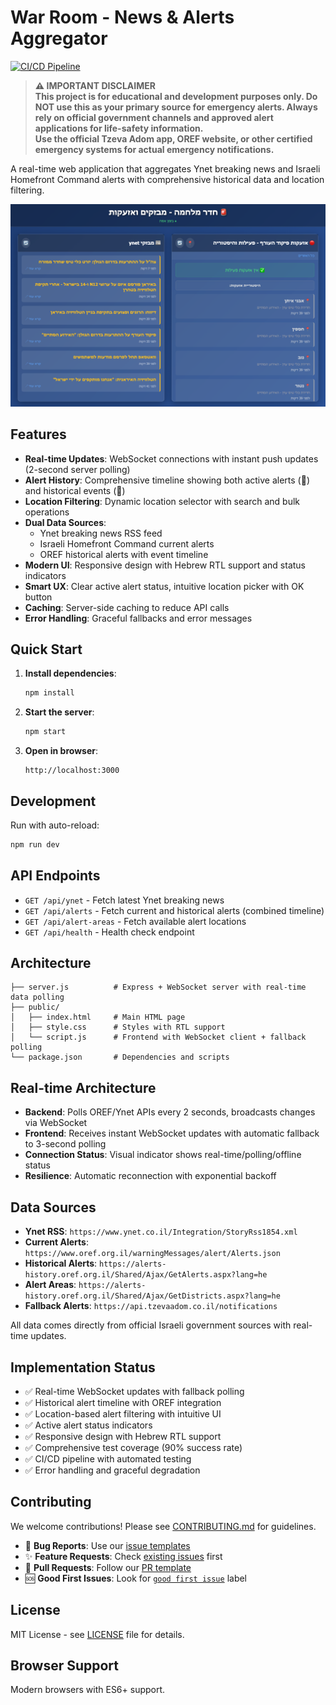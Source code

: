 # War Room - News & Alerts Aggregator

[![CI/CD Pipeline](https://github.com/barlevalon/war-room/actions/workflows/ci.yml/badge.svg)](https://github.com/barlevalon/war-room/actions/workflows/ci.yml)

> **⚠️ IMPORTANT DISCLAIMER**  
> **This project is for educational and development purposes only. Do NOT use this as your primary source for emergency alerts. Always rely on official government channels and approved alert applications for life-safety information.**  
> **Use the official Tzeva Adom app, OREF website, or other certified emergency systems for actual emergency notifications.**

A real-time web application that aggregates Ynet breaking news and Israeli Homefront Command alerts with comprehensive historical data and location filtering.

![War Room Screenshot](war-room-screenshot.png)

## Features

- **Real-time Updates**: WebSocket connections with instant push updates (2-second server polling)
- **Alert History**: Comprehensive timeline showing both active alerts (🚨) and historical events (📍)
- **Location Filtering**: Dynamic location selector with search and bulk operations
- **Dual Data Sources**:
  - Ynet breaking news RSS feed
  - Israeli Homefront Command current alerts
  - OREF historical alerts with event timeline
- **Modern UI**: Responsive design with Hebrew RTL support and status indicators
- **Smart UX**: Clear active alert status, intuitive location picker with OK button
- **Caching**: Server-side caching to reduce API calls
- **Error Handling**: Graceful fallbacks and error messages

## Quick Start

1. **Install dependencies**:
   ```bash
   npm install
   ```

2. **Start the server**:
   ```bash
   npm start
   ```

3. **Open in browser**:
   ```
   http://localhost:3000
   ```

## Development

Run with auto-reload:
```bash
npm run dev
```

## API Endpoints

- `GET /api/ynet` - Fetch latest Ynet breaking news
- `GET /api/alerts` - Fetch current and historical alerts (combined timeline)
- `GET /api/alert-areas` - Fetch available alert locations
- `GET /api/health` - Health check endpoint

## Architecture

```
├── server.js          # Express + WebSocket server with real-time data polling
├── public/
│   ├── index.html     # Main HTML page
│   ├── style.css      # Styles with RTL support
│   └── script.js      # Frontend with WebSocket client + fallback polling
└── package.json       # Dependencies and scripts
```

## Real-time Architecture

- **Backend**: Polls OREF/Ynet APIs every 2 seconds, broadcasts changes via WebSocket
- **Frontend**: Receives instant WebSocket updates with automatic fallback to 3-second polling
- **Connection Status**: Visual indicator shows real-time/polling/offline status
- **Resilience**: Automatic reconnection with exponential backoff

## Data Sources

- **Ynet RSS**: `https://www.ynet.co.il/Integration/StoryRss1854.xml`
- **Current Alerts**: `https://www.oref.org.il/warningMessages/alert/Alerts.json`
- **Historical Alerts**: `https://alerts-history.oref.org.il/Shared/Ajax/GetAlerts.aspx?lang=he`
- **Alert Areas**: `https://alerts-history.oref.org.il/Shared/Ajax/GetDistricts.aspx?lang=he`
- **Fallback Alerts**: `https://api.tzevaadom.co.il/notifications`

All data comes directly from official Israeli government sources with real-time updates.

## Implementation Status

- ✅ Real-time WebSocket updates with fallback polling
- ✅ Historical alert timeline with OREF integration
- ✅ Location-based alert filtering with intuitive UI
- ✅ Active alert status indicators
- ✅ Responsive design with Hebrew RTL support
- ✅ Comprehensive test coverage (90% success rate)
- ✅ CI/CD pipeline with automated testing
- ✅ Error handling and graceful degradation

## Contributing

We welcome contributions! Please see [CONTRIBUTING.md](CONTRIBUTING.md) for guidelines.

- 🐛 **Bug Reports**: Use our [issue templates](.github/ISSUE_TEMPLATE/)
- ✨ **Feature Requests**: Check [existing issues](https://github.com/barlevalon/war-room/issues) first
- 🤝 **Pull Requests**: Follow our [PR template](.github/pull_request_template.md)
- 🆘 **Good First Issues**: Look for [`good first issue`](https://github.com/barlevalon/war-room/labels/good%20first%20issue) label

## License

MIT License - see [LICENSE](LICENSE) file for details.

## Browser Support

Modern browsers with ES6+ support.
